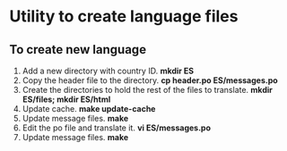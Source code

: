 
# Utility to create language files #

## To create new language ##

1. Add a new directory with country ID. **mkdir ES**
1. Copy the header file to the directory. **cp header.po ES/messages.po**
1. Create the directories to hold the rest of the files to translate. **mkdir ES/files; mkdir ES/html**
1. Update cache. **make update-cache**
1. Update message files. **make**
1. Edit the po file and translate it. **vi ES/messages.po**
1. Update message files. **make**

